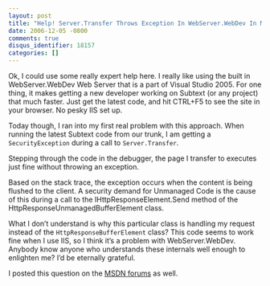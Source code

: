 ```yaml
---
layout: post
title: "Help! Server.Transfer Throws Exception In WebServer.WebDev In Medium Trust"
date: 2006-12-05 -0800
comments: true
disqus_identifier: 18157
categories: []
---
```

Ok, I could use some really expert help here. I really like using the
built in WebServer.WebDev Web Server that is a part of Visual Studio
2005. For one thing, it makes getting a new developer working on Subtext
(or any project) that much faster. Just get the latest code, and hit
CTRL+F5 to see the site in your browser. No pesky IIS set up.

Today though, I ran into my first real problem with this approach. When
running the latest Subtext code from our trunk, I am getting a
`SecurityException` during a call to `Server.Transfer`.

Stepping through the code in the debugger, the page I transfer to
executes just fine without throwing an exception.

Based on the stack trace, the exception occurs when the content is being
flushed to the client. A security demand for Unmanaged Code is the cause
of this during a call to the IHttpResponseElement.Send method of the
HttpResponseUnmanagedBufferElement class.

What I don’t understand is why this particular class is handling my
request instead of the `HttpResponseBufferElement` class? This code
seems to work fine when I use IIS, so I think it’s a problem with
WebServer.WebDev. Anybody know anyone who understands these internals
well enough to enlighten me? I’d be eternally grateful.

I posted this question on the [MSDN
forums](http://forums.microsoft.com/MSDN/ShowPost.aspx?PostID=993855&SiteID=1&mode=1 "MSDN Forums")
as well.

